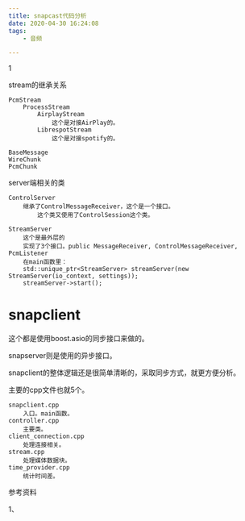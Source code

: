 ```yaml
---
title: snapcast代码分析
date: 2020-04-30 16:24:08
tags:
	- 音频

---
```


1

stream的继承关系

```
PcmStream
	ProcessStream
		AirplayStream
			这个是对接AirPlay的。
		LibrespotStream
			这个是对接spotify的。
```



```
BaseMessage
WireChunk
PcmChunk
```



server端相关的类

```
ControlServer
	继承了ControlMessageReceiver，这个是一个接口。
		这个类又使用了ControlSession这个类。
		
StreamServer
	这个是最外层的
	实现了3个接口。public MessageReceiver, ControlMessageReceiver, PcmListener
	在main函数里：
	std::unique_ptr<StreamServer> streamServer(new StreamServer(io_context, settings));
    streamServer->start();
```



# snapclient

这个都是使用boost.asio的同步接口来做的。

snapserver则是使用的异步接口。

snapclient的整体逻辑还是很简单清晰的，采取同步方式，就更方便分析。

主要的cpp文件也就5个。

```
snapclient.cpp
	入口。main函数。
controller.cpp
	主要类。
client_connection.cpp
	处理连接相关。
stream.cpp
	处理媒体数据块。
time_provider.cpp
	统计时间差。
```



参考资料

1、

